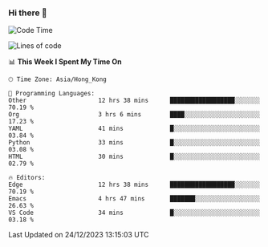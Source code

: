 ### Hi there 👋

<!--
**nicehiro/nicehiro** is a ✨ _special_ ✨ repository because its `README.md` (this file) appears on your GitHub profile.

Here are some ideas to get you started:

- 🔭 I’m currently working on ...
- 🌱 I’m currently learning ...
- 👯 I’m looking to collaborate on ...
- 🤔 I’m looking for help with ...
- 💬 Ask me about ...
- 📫 How to reach me: ...
- 😄 Pronouns: ...
- ⚡ Fun fact: ...
-->

<!--START_SECTION:waka-->
![Code Time](http://img.shields.io/badge/Code%20Time-174%20hrs%2031%20mins-blue)

![Lines of code](https://img.shields.io/badge/From%20Hello%20World%20I%27ve%20Written-2.6%20million%20lines%20of%20code-blue)

📊 **This Week I Spent My Time On** 

```text
🕑︎ Time Zone: Asia/Hong_Kong

💬 Programming Languages: 
Other                    12 hrs 38 mins      ██████████████████░░░░░░░   70.19 % 
Org                      3 hrs 6 mins        ████░░░░░░░░░░░░░░░░░░░░░   17.23 % 
YAML                     41 mins             █░░░░░░░░░░░░░░░░░░░░░░░░   03.84 % 
Python                   33 mins             █░░░░░░░░░░░░░░░░░░░░░░░░   03.08 % 
HTML                     30 mins             █░░░░░░░░░░░░░░░░░░░░░░░░   02.79 % 

🔥 Editors: 
Edge                     12 hrs 38 mins      ██████████████████░░░░░░░   70.19 % 
Emacs                    4 hrs 47 mins       ███████░░░░░░░░░░░░░░░░░░   26.63 % 
VS Code                  34 mins             █░░░░░░░░░░░░░░░░░░░░░░░░   03.18 % 
```


 Last Updated on 24/12/2023 13:15:03 UTC
<!--END_SECTION:waka-->
